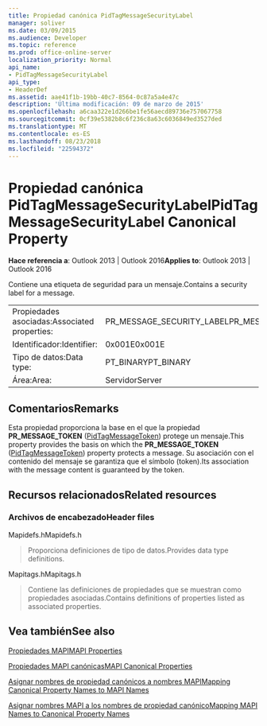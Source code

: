 ```yaml
---
title: Propiedad canónica PidTagMessageSecurityLabel
manager: soliver
ms.date: 03/09/2015
ms.audience: Developer
ms.topic: reference
ms.prod: office-online-server
localization_priority: Normal
api_name:
- PidTagMessageSecurityLabel
api_type:
- HeaderDef
ms.assetid: aae41f1b-19bb-40c7-8564-0c87a5a4e47c
description: 'Última modificación: 09 de marzo de 2015'
ms.openlocfilehash: a6caa322e1d266be1fe56aecd89736e757067758
ms.sourcegitcommit: 0cf39e5382b8c6f236c8a63c6036849ed3527ded
ms.translationtype: MT
ms.contentlocale: es-ES
ms.lasthandoff: 08/23/2018
ms.locfileid: "22594372"
---
```

# <a name="pidtagmessagesecuritylabel-canonical-property"></a><span data-ttu-id="399d4-103">Propiedad canónica PidTagMessageSecurityLabel</span><span class="sxs-lookup"><span data-stu-id="399d4-103">PidTagMessageSecurityLabel Canonical Property</span></span>

  
  
<span data-ttu-id="399d4-104">**Hace referencia a**: Outlook 2013 | Outlook 2016</span><span class="sxs-lookup"><span data-stu-id="399d4-104">**Applies to**: Outlook 2013 | Outlook 2016</span></span> 
  
<span data-ttu-id="399d4-105">Contiene una etiqueta de seguridad para un mensaje.</span><span class="sxs-lookup"><span data-stu-id="399d4-105">Contains a security label for a message.</span></span>
  
|||
|:-----|:-----|
|<span data-ttu-id="399d4-106">Propiedades asociadas:</span><span class="sxs-lookup"><span data-stu-id="399d4-106">Associated properties:</span></span>  <br/> |<span data-ttu-id="399d4-107">PR_MESSAGE_SECURITY_LABEL</span><span class="sxs-lookup"><span data-stu-id="399d4-107">PR_MESSAGE_SECURITY_LABEL</span></span>  <br/> |
|<span data-ttu-id="399d4-108">Identificador:</span><span class="sxs-lookup"><span data-stu-id="399d4-108">Identifier:</span></span>  <br/> |<span data-ttu-id="399d4-109">0x001E</span><span class="sxs-lookup"><span data-stu-id="399d4-109">0x001E</span></span>  <br/> |
|<span data-ttu-id="399d4-110">Tipo de datos:</span><span class="sxs-lookup"><span data-stu-id="399d4-110">Data type:</span></span>  <br/> |<span data-ttu-id="399d4-111">PT_BINARY</span><span class="sxs-lookup"><span data-stu-id="399d4-111">PT_BINARY</span></span>  <br/> |
|<span data-ttu-id="399d4-112">Área:</span><span class="sxs-lookup"><span data-stu-id="399d4-112">Area:</span></span>  <br/> |<span data-ttu-id="399d4-113">Servidor</span><span class="sxs-lookup"><span data-stu-id="399d4-113">Server</span></span>  <br/> |
   
## <a name="remarks"></a><span data-ttu-id="399d4-114">Comentarios</span><span class="sxs-lookup"><span data-stu-id="399d4-114">Remarks</span></span>

<span data-ttu-id="399d4-115">Esta propiedad proporciona la base en el que la propiedad **PR_MESSAGE_TOKEN** ([PidTagMessageToken](pidtagmessagetoken-canonical-property.md)) protege un mensaje.</span><span class="sxs-lookup"><span data-stu-id="399d4-115">This property provides the basis on which the **PR_MESSAGE_TOKEN** ([PidTagMessageToken](pidtagmessagetoken-canonical-property.md)) property protects a message.</span></span> <span data-ttu-id="399d4-116">Su asociación con el contenido del mensaje se garantiza que el símbolo (token).</span><span class="sxs-lookup"><span data-stu-id="399d4-116">Its association with the message content is guaranteed by the token.</span></span>
  
## <a name="related-resources"></a><span data-ttu-id="399d4-117">Recursos relacionados</span><span class="sxs-lookup"><span data-stu-id="399d4-117">Related resources</span></span>

### <a name="header-files"></a><span data-ttu-id="399d4-118">Archivos de encabezado</span><span class="sxs-lookup"><span data-stu-id="399d4-118">Header files</span></span>

<span data-ttu-id="399d4-119">Mapidefs.h</span><span class="sxs-lookup"><span data-stu-id="399d4-119">Mapidefs.h</span></span>
  
> <span data-ttu-id="399d4-120">Proporciona definiciones de tipo de datos.</span><span class="sxs-lookup"><span data-stu-id="399d4-120">Provides data type definitions.</span></span>
    
<span data-ttu-id="399d4-121">Mapitags.h</span><span class="sxs-lookup"><span data-stu-id="399d4-121">Mapitags.h</span></span>
  
> <span data-ttu-id="399d4-122">Contiene las definiciones de propiedades que se muestran como propiedades asociadas.</span><span class="sxs-lookup"><span data-stu-id="399d4-122">Contains definitions of properties listed as associated properties.</span></span>
    
## <a name="see-also"></a><span data-ttu-id="399d4-123">Vea también</span><span class="sxs-lookup"><span data-stu-id="399d4-123">See also</span></span>



[<span data-ttu-id="399d4-124">Propiedades MAPI</span><span class="sxs-lookup"><span data-stu-id="399d4-124">MAPI Properties</span></span>](mapi-properties.md)
  
[<span data-ttu-id="399d4-125">Propiedades MAPI canónicas</span><span class="sxs-lookup"><span data-stu-id="399d4-125">MAPI Canonical Properties</span></span>](mapi-canonical-properties.md)
  
[<span data-ttu-id="399d4-126">Asignar nombres de propiedad canónicos a nombres MAPI</span><span class="sxs-lookup"><span data-stu-id="399d4-126">Mapping Canonical Property Names to MAPI Names</span></span>](mapping-canonical-property-names-to-mapi-names.md)
  
[<span data-ttu-id="399d4-127">Asignar nombres MAPI a los nombres de propiedad canónico</span><span class="sxs-lookup"><span data-stu-id="399d4-127">Mapping MAPI Names to Canonical Property Names</span></span>](mapping-mapi-names-to-canonical-property-names.md)

